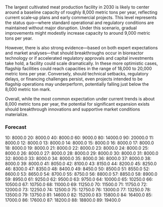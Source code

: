 The largest cultivated meat production facility in 2030 is likely to center around a baseline capacity of roughly 8,000 metric tons per year, reflecting current scale‐up plans and early commercial projects. This level represents the status quo—where standard operational and regulatory conditions are maintained without major disruption. Under this scenario, gradual improvements might modestly increase capacity to around 9,000 metric tons per year.

However, there is also strong evidence—based on both expert expectations and market analyses—that should breakthroughs occur in bioreactor technology or if accelerated regulatory approvals and capital investments take hold, a facility could scale dramatically. In these more optimistic cases, flagship facilities could reach capacities in the range of 18,000 to 20,000 metric tons per year. Conversely, should technical setbacks, regulatory delays, or financing challenges persist, even projects intended to be flagship operations may underperform, potentially falling just below the 8,000 metric ton mark.

Overall, while the most common expectation under current trends is about 8,000 metric tons per year, the potential for significant expansion exists should breakthrough innovations and supportive market conditions materialize.

### Forecast

10: 8000.0
20: 8000.0
40: 8000.0
60: 9000.0
80: 14000.0
90: 20000.0
11: 8000.0
12: 8000.0
13: 8000.0
14: 8000.0
15: 8000.0
16: 8000.0
17: 8000.0
18: 8000.0
19: 8000.0
21: 8000.0
22: 8000.0
23: 8000.0
24: 8000.0
25: 8000.0
26: 8000.0
27: 8000.0
28: 8000.0
29: 8000.0
30: 8000.0
31: 8000.0
32: 8000.0
33: 8000.0
34: 8000.0
35: 8000.0
36: 8000.0
37: 8000.0
38: 8000.0
39: 8000.0
41: 8050.0
42: 8100.0
43: 8150.0
44: 8200.0
45: 8250.0
46: 8300.0
47: 8350.0
48: 8400.0
49: 8450.0
50: 8500.0
51: 8550.0
52: 8600.0
53: 8650.0
54: 8700.0
55: 8750.0
56: 8800.0
57: 8850.0
58: 8900.0
59: 8950.0
61: 9250.0
62: 9500.0
63: 9750.0
64: 10000.0
65: 10250.0
66: 10500.0
67: 10750.0
68: 11000.0
69: 11250.0
70: 11500.0
71: 11750.0
72: 12000.0
73: 12250.0
74: 12500.0
75: 12750.0
76: 13000.0
77: 13250.0
78: 13500.0
79: 13750.0
81: 14600.0
82: 15200.0
83: 15800.0
84: 16400.0
85: 17000.0
86: 17600.0
87: 18200.0
88: 18800.0
89: 19400.0
